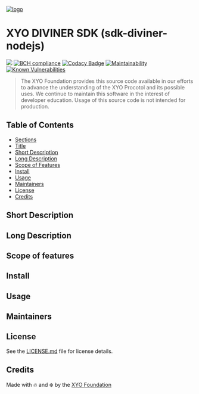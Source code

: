 [logo]: https://cdn.xy.company/img/brand/XYO_full_colored.png

[![logo]](https://xyo.network)


# XYO DIVINER SDK (sdk-diviner-nodejs)
 
![](https://github.com/XYOracleNetwork/sdk-diviner-nodejs/workflows/Build/badge.svg) [![BCH compliance](https://bettercodehub.com/edge/badge/XYOracleNetwork/sdk-diviner-nodejs?branch=master)](https://bettercodehub.com/) [![Codacy Badge](https://api.codacy.com/project/badge/Grade/4aabdd4c27d647e5b38feda4a8259451)](https://www.codacy.com/gh/XYOracleNetwork/sdk-diviner-nodejs?utm_source=github.com&amp;utm_medium=referral&amp;utm_content=XYOracleNetwork/sdk-diviner-nodejs&amp;utm_campaign=Badge_Grade) [![Maintainability](https://api.codeclimate.com/v1/badges/feaee7aff17c3e247dea/maintainability)](https://codeclimate.com/github/XYOracleNetwork/sdk-diviner-nodejs/maintainability)
[![Known Vulnerabilities](https://snyk.io/test/github/XYOracleNetwork/sdk-diviner-nodejs/badge.svg)](https://snyk.io/test/github/XYOracleNetwork/sdk-diviner-nodejs)


> The XYO Foundation provides this source code available in our efforts to advance the understanding of the XYO Procotol and its possible uses. We continue to maintain this software in the interest of developer education. Usage of this source code is not intended for production.

## Table of Contents

-   [Sections](#sections)
-   [Title](#Simple-Consensus-Smart-Contract-Dapp-Library)
-   [Short Description](#short-description)
-   [Long Description](#long-description)
-   [Scope of Features](#scope-of-features)
-   [Install](#install)
-   [Usage](#usage)
-   [Maintainers](#maintainers)
-   [License](#license)
-   [Credits](#credits)

## Short Description

## Long Description

## Scope of features

## Install

## Usage

## Maintainers

## License

See the [LICENSE.md](LICENSE) file for license details.

## Credits

Made with 🔥 and ❄️ by the [XYO Foundation](https://www.xyo.network)
